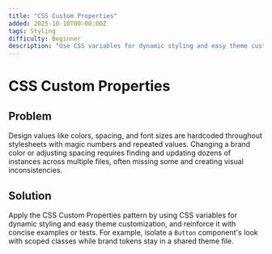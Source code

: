 ```yaml
---
title: "CSS Custom Properties"
added: 2025-10-10T00:00:00Z
tags: Styling
difficulty: Beginner
description: "Use CSS variables for dynamic styling and easy theme customization."
---
```

# CSS Custom Properties

## Problem

Design values like colors, spacing, and font sizes are hardcoded throughout stylesheets with magic numbers and repeated values. Changing a brand color or adjusting spacing requires finding and updating dozens of instances across multiple files, often missing some and creating visual inconsistencies.

## Solution

Apply the CSS Custom Properties pattern by using CSS variables for dynamic styling and easy theme customization, and reinforce it with concise examples or tests. For example, isolate a `Button` component's look with scoped classes while brand tokens stay in a shared theme file.
